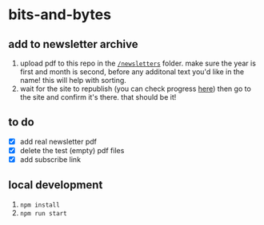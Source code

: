 # bits-and-bytes

## add to newsletter archive

1. upload pdf to this repo in the [`/newsletters`](https://github.com/NYU-DataServices/bits-and-bytes/tree/main/newsletters) folder. make sure the year is first and month is second, before any additonal text you'd like in the name! this will help with sorting.
2. wait for the site to republish (you can check progress [here](https://github.com/NYU-DataServices/bits-and-bytes/actions)) then go to the site and confirm it's there. that should be it!

## to do

- [x] add real newsletter pdf
- [x] delete the test (empty) pdf files
- [x] add subscribe link

## local development

1. `npm install`
2. `npm run start`
